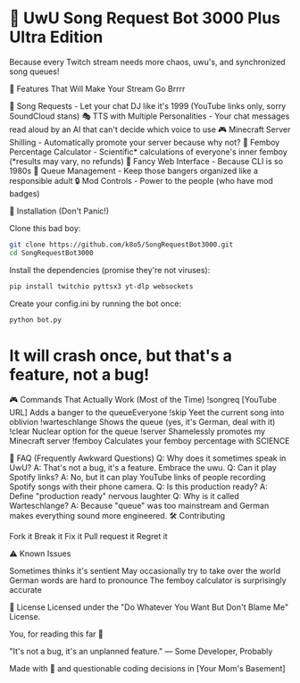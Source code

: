 # 🤖 UwU Song Request Bot 3000 Plus Ultra Edition

Because every Twitch stream needs more chaos, uwu's, and synchronized song queues!

🌟 Features That Will Make Your Stream Go Brrrr

🎵 Song Requests - Let your chat DJ like it's 1999 (YouTube links only, sorry SoundCloud stans)
🎭 TTS with Multiple Personalities - Your chat messages read aloud by an AI that can't decide which voice to use
🎮 Minecraft Server Shilling - Automatically promote your server because why not?
🌈 Femboy Percentage Calculator - Scientific* calculations of everyone's inner femboy (*results may vary, no refunds)
🎨 Fancy Web Interface - Because CLI is so 1980s
💫 Queue Management - Keep those bangers organized like a responsible adult
🔒 Mod Controls - Power to the people (who have mod badges)

🚀 Installation (Don't Panic!)

Clone this bad boy:

```bash
git clone https://github.com/k8o5/SongRequestBot3000.git
cd SongRequestBot3000
```
Install the dependencies (promise they're not viruses):

```bash
pip install twitchio pyttsx3 yt-dlp websockets
```
Create your config.ini by running the bot once:

```bash
python bot.py
```
# It will crash once, but that's a feature, not a bug!

🎮 Commands That Actually Work (Most of the Time)
!songreq [YouTube URL] Adds a banger to the queueEveryone !skip Yeet the current song into oblivion !warteschlange Shows the queue (yes, it's German, deal with it) !clear Nuclear option for the queue 
!server Shamelessly promotes my Minecraft server !femboy Calculates your femboy percentage with SCIENCE

🤔 FAQ (Frequently Awkward Questions)
Q: Why does it sometimes speak in UwU?
A: That's not a bug, it's a feature. Embrace the uwu.
Q: Can it play Spotify links?
A: No, but it can play YouTube links of people recording Spotify songs with their phone camera.
Q: Is this production ready?
A: Define "production ready" nervous laughter
Q: Why is it called Warteschlange?
A: Because "queue" was too mainstream and German makes everything sound more engineered.
🛠️ Contributing

Fork it
Break it
Fix it
Pull request it
Regret it

⚠️ Known Issues

Sometimes thinks it's sentient
May occasionally try to take over the world
German words are hard to pronounce
The femboy calculator is surprisingly accurate

📜 License
Licensed under the "Do Whatever You Want But Don't Blame Me" License.

You, for reading this far 💖

"It's not a bug, it's an unplanned feature."
— Some Developer, Probably

Made with 💖 and questionable coding decisions in [Your Mom's Basement]

